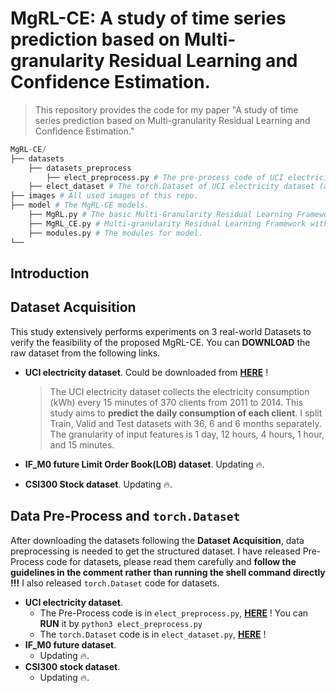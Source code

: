 # MgRL-CE: A study of time series prediction based on Multi-granularity Residual Learning and Confidence Estimation.

> This repository provides the code for my paper "A study of time series prediction based on Multi-granularity Residual
> Learning and Confidence Estimation."

```python
MgRL-CE/
├── datasets
    ├── datasets_preprocess
        ├── elect_preprocess.py # The pre-process code of UCI electricity dataset (download from web).
    ├── elect_dataset # The torch.Dataset of UCI electricity dataset (after preprocessing).
├── images # All used images of this repo.
├── model # The MgRL-CE models.
    ├── MgRL.py # The basic Multi-Granularity Residual Learning Framework.
    ├── MgRL_CE.py # Multi-granularity Residual Learning Framework with Confidence Estimation.
    ├── modules.py # The modules for model.
└── 
```



## Introduction



## Dataset Acquisition

This study extensively performs experiments on 3 real-world Datasets to verify the feasibility of the proposed MgRL-CE. You can **DOWNLOAD** the raw dataset from the following links. 

- **UCI electricity dataset**. Could be downloaded from [**HERE**](https://archive.ics.uci.edu/dataset/321/electricityloaddiagrams20112014) ! 

  > The UCI electricity dataset collects the electricity consumption (kWh) every 15 minutes of 370 clients from 2011 to 2014. This study aims to **predict the daily consumption of each client**. I split Train, Valid and Test datasets with 36, 6 and 6 months separately. The granularity of input features is 1 day, 12 hours, 4 hours, 1 hour, and 15 minutes.

- **IF_M0 future Limit Order Book(LOB) dataset**. Updating 🔥.
- **CSI300 Stock dataset**. Updating 🔥.



## Data Pre-Process and `torch.Dataset`

After downloading the datasets following the **Dataset Acquisition**, data preprocessing is needed to get the structured dataset. I have released Pre-Process code for datasets, please read them carefully and **follow the guidelines in the comment rather than running the shell command directly !!!** I also released `torch.Dataset` code for datasets.

- **UCI electricity dataset**. 
  - The Pre-Process code is in `elect_preprocess.py`, [**HERE**](https://github.com/KarryRen/MgRL-CE/blob/main/datasets/datasets_preprocess/elect_preprocess.py) ! You can **RUN** it by `python3 elect_preprocess.py`
  - The  `torch.Dataset` code is in `elect_dataset.py`, [**HERE**](https://github.com/KarryRen/MgRL-CE/blob/main/datasets/elect_dataset.py) ! 
- **IF_M0 future dataset**. 
  - Updating 🔥.
- **CSI300 stock dataset**. 
  - Updating 🔥.
